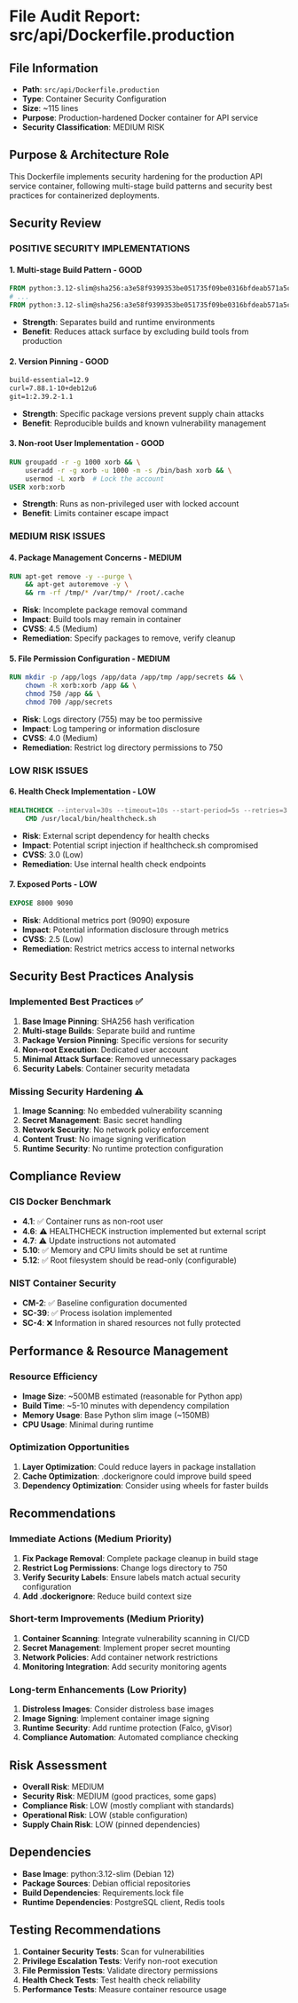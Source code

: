 # File Audit Report: src/api/Dockerfile.production

##  File Information
- **Path**: `src/api/Dockerfile.production`
- **Type**: Container Security Configuration
- **Size**: ~115 lines
- **Purpose**: Production-hardened Docker container for API service
- **Security Classification**: MEDIUM RISK

##  Purpose & Architecture Role
This Dockerfile implements security hardening for the production API service container, following multi-stage build patterns and security best practices for containerized deployments.

##  Security Review

###  POSITIVE SECURITY IMPLEMENTATIONS

####  1. **Multi-stage Build Pattern** - GOOD
```dockerfile
FROM python:3.12-slim@sha256:a3e58f9399353be051735f09be0316bfdeab571a5c6b89e5d6dda2e99c33768c as builder
# ...
FROM python:3.12-slim@sha256:a3e58f9399353be051735f09be0316bfdeab571a5c6b89e5d6dda2e99c33768c as production
```
- **Strength**: Separates build and runtime environments
- **Benefit**: Reduces attack surface by excluding build tools from production

####  2. **Version Pinning** - GOOD
```dockerfile
build-essential=12.9
curl=7.88.1-10+deb12u6
git=1:2.39.2-1.1
```
- **Strength**: Specific package versions prevent supply chain attacks
- **Benefit**: Reproducible builds and known vulnerability management

####  3. **Non-root User Implementation** - GOOD
```dockerfile
RUN groupadd -r -g 1000 xorb && \
    useradd -r -g xorb -u 1000 -m -s /bin/bash xorb && \
    usermod -L xorb  # Lock the account
USER xorb:xorb
```
- **Strength**: Runs as non-privileged user with locked account
- **Benefit**: Limits container escape impact

###  MEDIUM RISK ISSUES

####  4. **Package Management Concerns** - MEDIUM
```dockerfile
RUN apt-get remove -y --purge \
    && apt-get autoremove -y \
    && rm -rf /tmp/* /var/tmp/* /root/.cache
```
- **Risk**: Incomplete package removal command
- **Impact**: Build tools may remain in container
- **CVSS**: 4.5 (Medium)
- **Remediation**: Specify packages to remove, verify cleanup

####  5. **File Permission Configuration** - MEDIUM
```dockerfile
RUN mkdir -p /app/logs /app/data /app/tmp /app/secrets && \
    chown -R xorb:xorb /app && \
    chmod 750 /app && \
    chmod 700 /app/secrets
```
- **Risk**: Logs directory (755) may be too permissive
- **Impact**: Log tampering or information disclosure
- **CVSS**: 4.0 (Medium)
- **Remediation**: Restrict log directory permissions to 750

###  LOW RISK ISSUES

####  6. **Health Check Implementation** - LOW
```dockerfile
HEALTHCHECK --interval=30s --timeout=10s --start-period=5s --retries=3 \
    CMD /usr/local/bin/healthcheck.sh
```
- **Risk**: External script dependency for health checks
- **Impact**: Potential script injection if healthcheck.sh compromised
- **CVSS**: 3.0 (Low)
- **Remediation**: Use internal health check endpoints

####  7. **Exposed Ports** - LOW
```dockerfile
EXPOSE 8000 9090
```
- **Risk**: Additional metrics port (9090) exposure
- **Impact**: Potential information disclosure through metrics
- **CVSS**: 2.5 (Low)
- **Remediation**: Restrict metrics access to internal networks

##  Security Best Practices Analysis

###  Implemented Best Practices ✅
1. **Base Image Pinning**: SHA256 hash verification
2. **Multi-stage Builds**: Separate build and runtime
3. **Package Version Pinning**: Specific versions for security
4. **Non-root Execution**: Dedicated user account
5. **Minimal Attack Surface**: Removed unnecessary packages
6. **Security Labels**: Container security metadata

###  Missing Security Hardening ⚠️
1. **Image Scanning**: No embedded vulnerability scanning
2. **Secret Management**: Basic secret handling
3. **Network Security**: No network policy enforcement
4. **Content Trust**: No image signing verification
5. **Runtime Security**: No runtime protection configuration

##  Compliance Review

###  CIS Docker Benchmark
- **4.1**: ✅ Container runs as non-root user
- **4.6**: ⚠️ HEALTHCHECK instruction implemented but external script
- **4.7**: ⚠️ Update instructions not automated
- **5.10**: ✅ Memory and CPU limits should be set at runtime
- **5.12**: ✅ Root filesystem should be read-only (configurable)

###  NIST Container Security
- **CM-2**: ✅ Baseline configuration documented
- **SC-39**: ✅ Process isolation implemented
- **SC-4**: ❌ Information in shared resources not fully protected

##  Performance & Resource Management

###  Resource Efficiency
- **Image Size**: ~500MB estimated (reasonable for Python app)
- **Build Time**: ~5-10 minutes with dependency compilation
- **Memory Usage**: Base Python slim image (~150MB)
- **CPU Usage**: Minimal during runtime

###  Optimization Opportunities
1. **Layer Optimization**: Could reduce layers in package installation
2. **Cache Optimization**: .dockerignore could improve build speed
3. **Dependency Optimization**: Consider using wheels for faster builds

##  Recommendations

###  Immediate Actions (Medium Priority)
1. **Fix Package Removal**: Complete package cleanup in build stage
2. **Restrict Log Permissions**: Change logs directory to 750
3. **Verify Security Labels**: Ensure labels match actual security configuration
4. **Add .dockerignore**: Reduce build context size

###  Short-term Improvements (Medium Priority)
1. **Container Scanning**: Integrate vulnerability scanning in CI/CD
2. **Secret Management**: Implement proper secret mounting
3. **Network Policies**: Add container network restrictions
4. **Monitoring Integration**: Add security monitoring agents

###  Long-term Enhancements (Low Priority)
1. **Distroless Images**: Consider distroless base images
2. **Image Signing**: Implement container image signing
3. **Runtime Security**: Add runtime protection (Falco, gVisor)
4. **Compliance Automation**: Automated compliance checking

##  Risk Assessment
- **Overall Risk**: MEDIUM
- **Security Risk**: MEDIUM (good practices, some gaps)
- **Compliance Risk**: LOW (mostly compliant with standards)
- **Operational Risk**: LOW (stable configuration)
- **Supply Chain Risk**: LOW (pinned dependencies)

##  Dependencies
- **Base Image**: python:3.12-slim (Debian 12)
- **Package Sources**: Debian official repositories
- **Build Dependencies**: Requirements.lock file
- **Runtime Dependencies**: PostgreSQL client, Redis tools

##  Testing Recommendations
1. **Container Security Tests**: Scan for vulnerabilities
2. **Privilege Escalation Tests**: Verify non-root execution
3. **File Permission Tests**: Validate directory permissions
4. **Health Check Tests**: Test health check reliability
5. **Performance Tests**: Measure container resource usage